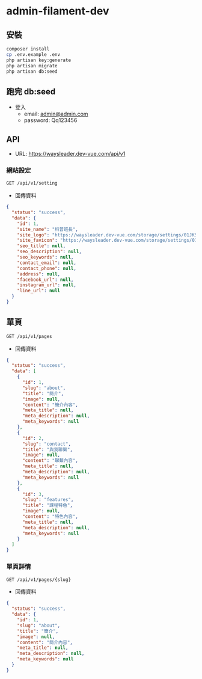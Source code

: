 # admin-filament-dev

## 安裝

```bash
composer install
cp .env.example .env
php artisan key:generate
php artisan migrate
php artisan db:seed
```

## 跑完 db:seed
- 登入
  - email: admin@admin.com
  - password: Qq123456

## API

- URL: https://waysleader.dev-vue.com/api/v1

### 網站設定

```bash
GET /api/v1/setting
```

- 回傳資料

```json
{
  "status": "success",
  "data": {
    "id": 1,
    "site_name": "科普班長",
    "site_logo": "https://waysleader.dev-vue.com/storage/settings/01JKSTQYR6HAHMN96RPR499T3N.png",
    "site_favicon": "https://waysleader.dev-vue.com/storage/settings/01JKSTQYR8QTFH2V5SA5XHGP48.png",
    "seo_title": null,
    "seo_description": null,
    "seo_keywords": null,
    "contact_email": null,
    "contact_phone": null,
    "address": null,
    "facebook_url": null,
    "instagram_url": null,
    "line_url": null
  }
}
```

## 單頁

```bash
GET /api/v1/pages
```

- 回傳資料

```json
{
  "status": "success",
  "data": [
    {
      "id": 1,
      "slug": "about",
      "title": "簡介",
      "image": null,
      "content": "簡介內容",
      "meta_title": null,
      "meta_description": null,
      "meta_keywords": null
    },
    {
      "id": 2,
      "slug": "contact",
      "title": "與我聯繫",
      "image": null,
      "content": "聯繫內容",
      "meta_title": null,
      "meta_description": null,
      "meta_keywords": null
    },
    {
      "id": 3,
      "slug": "features",
      "title": "課程特色",
      "image": null,
      "content": "特色內容",
      "meta_title": null,
      "meta_description": null,
      "meta_keywords": null
    }
  ]
}
```

### 單頁詳情

```bash
GET /api/v1/pages/{slug}
```

- 回傳資料

```json
{
  "status": "success",
  "data": {
    "id": 1,
    "slug": "about",
    "title": "簡介",
    "image": null,
    "content": "簡介內容",
    "meta_title": null,
    "meta_description": null,
    "meta_keywords": null
  }
}
```